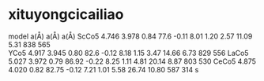 # xituyongcicailiao
model  a(Å)   a(Å)    a(Å)
ScCo5	 4.746 	3.978 	0.84 	77.6	 -0.11   8.01 	 	1.20 	   2.57     11.09      5.31       838 	565 	
YCo5	 4.917 	3.945 	0.80 	82.6	 -0.12 	 8.18 	 	1.15 	   3.47     14.66 	 	 6.73       829 	556 
LaCo5	 5.027 	3.972 	0.79 	86.92	 -0.22 	 8.25 	 	1.11 	   4.81     20.14 		 8.87     	803 	530 
CeCo5	 4.875 	4.020 	0.82 	82.75	 -0.12 	 7.21 	 	1.01 	   5.58     26.74  	 10.80 	    587 	314 
s



